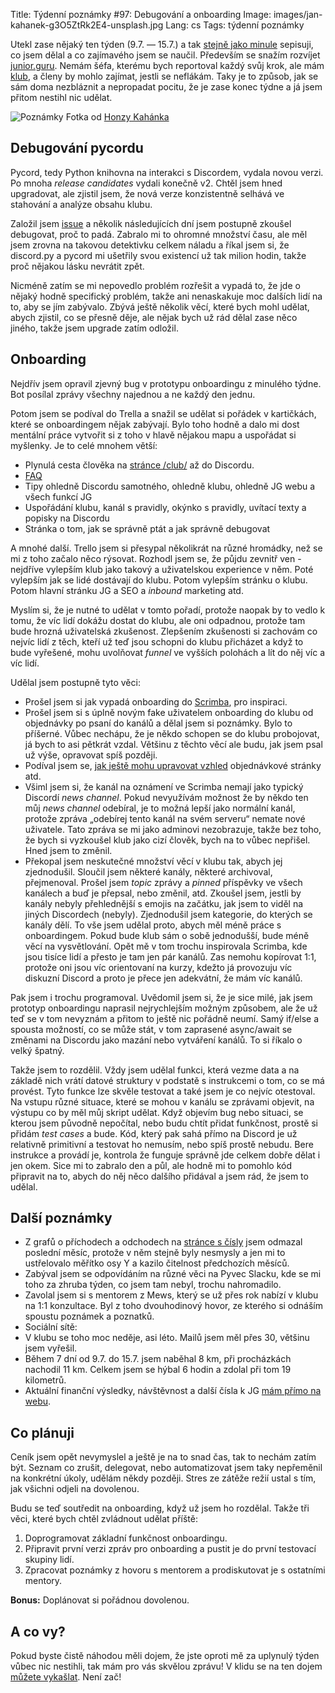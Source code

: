 Title: Týdenní poznámky #97: Debugování a onboarding
Image: images/jan-kahanek-g3O5ZtRk2E4-unsplash.jpg
Lang: cs
Tags: týdenní poznámky


Utekl zase nějaký ten týden (9.7. — 15.7.) a tak [stejně jako minule]({filename}2022-07-08_tydenni-poznamky-96-zabehnutych-dvacet-hrad-z-pisku-a-onboarding-v-klubu.md) sepisuji, co jsem dělal a co zajímavého jsem se naučil. Především se snažím rozvíjet [junior.guru](https://junior.guru/). Nemám šéfa, kterému bych reportoval každý svůj krok, ale mám [klub](https://junior.guru/club/), a členy by mohlo zajímat, jestli se neflákám. Taky je to způsob, jak se sám doma nezbláznit a nepropadat pocitu, že je zase konec týdne a já jsem přitom nestihl nic udělat.

![Poznámky]({static}/images/jan-kahanek-g3O5ZtRk2E4-unsplash.jpg)
Fotka od [Honzy Kahánka](https://unsplash.com/@honza_kahanek)


## Debugování pycordu

Pycord, tedy Python knihovna na interakci s Discordem, vydala novou verzi. Po mnoha _release candidates_ vydali konečně v2. Chtěl jsem hned upgradovat, ale zjistil jsem, že nová verze konzistentně selhává ve stahování a analýze obsahu klubu.

Založil jsem [issue](https://github.com/Pycord-Development/pycord/issues/1491) a několik následujících dní jsem postupně zkoušel debugovat, proč to padá. Zabralo mi to ohromné množství času, ale měl jsem zrovna na takovou detektivku celkem náladu a říkal jsem si, že discord.py a pycord mi ušetřily svou existencí už tak milion hodin, takže proč nějakou lásku nevrátit zpět.

Nicméně zatím se mi nepovedlo problém rozřešit a vypadá to, že jde o nějaký hodně specifický problém, takže ani nenaskakuje moc dalších lidí na to, aby se jím zabývalo. Zbývá ještě několik věcí, které bych mohl udělat, abych zjistil, co se přesně děje, ale nějak bych už rád dělal zase něco jiného, takže jsem upgrade zatím odložil.


## Onboarding

Nejdřív jsem opravil zjevný bug v prototypu onboardingu z minulého týdne. Bot posílal zprávy všechny najednou a ne každý den jednu.

Potom jsem se podíval do Trella a snažil se udělat si pořádek v kartičkách, které se onboardingem nějak zabývají. Bylo toho hodně a dalo mi dost mentální práce vytvořit si z toho v hlavě nějakou mapu a uspořádat si myšlenky. Je to celé mnohem větší:

- Plynulá cesta člověka na [stránce /club/](https://junior.guru/club/) až do Discordu.
- [FAQ](https://junior.guru/faq/)
- Tipy ohledně Discordu samotného, ohledně klubu, ohledně JG webu a všech funkcí JG
- Uspořádání klubu, kanál s pravidly, okýnko s pravidly, uvítací texty a popisky na Discordu
- Stránka o tom, jak se správně ptát a jak správně debugovat

A mnohé další. Trello jsem si přesypal několikrát na různé hromádky, než se mi z toho začalo něco rýsovat. Rozhodl jsem se, že půjdu zevnitř ven - nejdříve vylepším klub jako takový a uživatelskou experience v něm. Poté vylepším jak se lidé dostávají do klubu. Potom vylepším stránku o klubu. Potom hlavní stránku JG a SEO a _inbound_ marketing atd.

Myslím si, že je nutné to udělat v tomto pořadí, protože naopak by to vedlo k tomu, že víc lidí dokážu dostat do klubu, ale oni odpadnou, protože tam bude hrozná uživatelská zkušenost. Zlepšením zkušenosti si zachovám co nejvíc lidí z těch, kteří už teď jsou schopni do klubu přicházet a když to bude vyřešené, mohu uvolňovat _funnel_ ve vyšších polohách a lít do něj víc a víc lidí.

Udělal jsem postupně tyto věci:

- Prošel jsem si jak vypadá onboarding do [Scrimba](https://scrimba.com/), pro inspiraci.
- Prošel jsem si s úplně novým fake uživatelem onboarding do klubu od objednávky po psaní do kanálů a dělal jsem si poznámky. Bylo to příšerné. Vůbec nechápu, že je někdo schopen se do klubu probojovat, já bych to asi pětkrát vzdal. Většinu z těchto věcí ale budu, jak jsem psal už výše, opravovat spíš později.
- Podíval jsem se, [jak ještě mohu upravovat vzhled](https://vimeo.com/715325990) objednávkové stránky atd.
- Všiml jsem si, že kanál na oznámení ve Scrimba nemají jako typický Discordí _news channel_. Pokud nevyužívám možnost že by někdo ten můj _news channel_ odebíral, je to možná lepší jako normální kanál, protože zpráva „odebírej tento kanál na svém serveru“ nemate nové uživatele. Tato zpráva se mi jako adminovi nezobrazuje, takže bez toho, že bych si vyzkoušel klub jako cizí člověk, bych na to vůbec nepřišel. Hned jsem to změnil.
- Překopal jsem neskutečné množství věcí v klubu tak, abych jej zjednodušil. Sloučil jsem některé kanály, některé archivoval, přejmenoval. Prošel jsem _topic_ zprávy a _pinned_ příspěvky ve všech kanálech a buď je přepsal, nebo změnil, atd. Zkoušel jsem, jestli by kanály nebyly přehlednější s emojis na začátku, jak jsem to viděl na jiných Discordech (nebyly). Zjednodušil jsem kategorie, do kterých se kanály dělí. To vše jsem udělal proto, abych měl méně práce s onboardingem. Pokud bude klub sám o sobě jednodušší, bude méně věcí na vysvětlování. Opět mě v tom trochu inspirovala Scrimba, kde jsou tisíce lidí a přesto je tam jen pár kanálů. Zas nemohu kopírovat 1:1, protože oni jsou víc orientovaní na kurzy, kdežto já provozuju víc diskuzní Discord a proto je přece jen adekvátní, že mám víc kanálů.

Pak jsem i trochu programoval. Uvědomil jsem si, že je sice milé, jak jsem prototyp onboardingu naprasil nejrychlejším možným způsobem, ale že už teď se v tom nevyznám a přitom to ještě nic pořádně neumí. Samý if/else a spousta možností, co se může stát, v tom zaprasené async/await se změnami na Discordu jako mazání nebo vytváření kanálů. To si říkalo o velký špatný.

Takže jsem to rozdělil. Vždy jsem udělal funkci, která vezme data a na základě nich vrátí datové struktury v podstatě s instrukcemi o tom, co se má provést. Tyto funkce lze skvěle testovat a také jsem je co nejvíc otestoval. Na vstupu různé situace, které se mohou v kanálu se zprávami objevit, na výstupu co by měl můj skript udělat. Když objevím bug nebo situaci, se kterou jsem původně nepočítal, nebo budu chtít přidat funkčnost, prostě si přidám _test cases_ a bude. Kód, který pak sahá přímo na Discord je už relativně primitivní a testovat ho nemusím, nebo spíš prostě nebudu. Bere instrukce a provádí je, kontrola že funguje správně jde celkem dobře dělat i jen okem. Sice mi to zabralo den a půl, ale hodně mi to pomohlo kód připravit na to, abych do něj něco dalšího přidával a jsem rád, že jsem to udělal.


## Další poznámky

- Z grafů o příchodech a odchodech na [stránce s čísly](https://junior.guru/open/) jsem odmazal poslední měsíc, protože v něm stejně byly nesmysly a jen mi to ustřelovalo měřítko osy Y a kazilo čitelnost předchozích měsíců.
- Zabýval jsem se odpovídáním na různé věci na Pyvec Slacku, kde se mi toho za zhruba týden, co jsem tam nebyl, trochu nahromadilo.
- Zavolal jsem si s mentorem z Mews, který se už přes rok nabízí v klubu na 1:1 konzultace. Byl z toho dvouhodinový hovor, ze kterého si odnáším spoustu poznámek a poznatků.
- Sociální sítě:
- V klubu se toho moc neděje, asi léto. Mailů jsem měl přes 30, většinu jsem vyřešil.
- Během 7 dní od 9.7. do 15.7. jsem naběhal 8 km, při procházkách nachodil 11 km. Celkem jsem se hýbal 6 hodin a zdolal při tom 19 kilometrů.
- Aktuální finanční výsledky, návštěvnost a další čísla k JG [mám přímo na webu](https://junior.guru/open/).


## Co plánuji

Ceník jsem opět nevymyslel a ještě je na to snad čas, tak to nechám zatím být. Seznam co zrušit, delegovat, nebo automatizovat jsem taky nepřeměnil na konkrétní úkoly, udělám někdy později. Stres ze zátěže režií ustal s tím, jak všichni odjeli na dovolenou.

Budu se teď soutředit na onboarding, když už jsem ho rozdělal. Takže tři věci, které bych chtěl zvládnout udělat příště:

1. Doprogramovat základní funkčnost onboardingu.
2. Připravit první verzi zpráv pro onboarding a pustit je do první testovací skupiny lidí.
3. Zpracovat poznámky z hovoru s mentorem a prodiskutovat je s ostatními mentory.

**Bonus:** Doplánovat si pořádnou dovolenou.


## A co vy?

Pokud byste čistě náhodou měli dojem, že jste oproti mě za uplynulý týden vůbec nic nestihli, tak mám pro vás skvělou zprávu! V klidu se na ten dojem [můžete vykašlat]({filename}2020-06-04_neni-to-zavod.md). Není zač!
